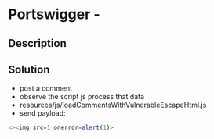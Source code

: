 # Portswigger - 

## Description

## Solution
* post a comment
* observe the script js process that data 
* resources/js/loadCommentsWithVulnerableEscapeHtml.js
* send payload:
```javascript
<><img src=1 onerror=alert(1)>
```